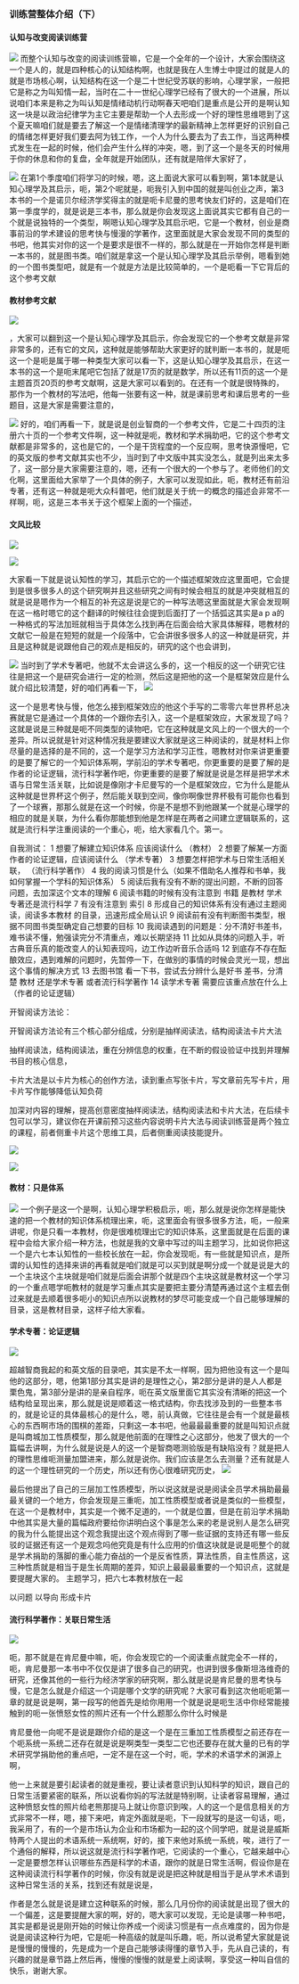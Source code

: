 ### 训练营整体介绍（下）


#### 认知与改变阅读训练营
![](https://tva1.sinaimg.cn/large/008eGmZEly1gn7ronk82oj311o0lgk2w.jpg)
而整个认知与改变的阅读训练营嘛，它是一个全年的一个设计，大家会围绕这一个是人的，就是四种核心的认知结构啊，也就是我在人生博士中提过的就是人的就是市场核心啊，认知结构在这一个是二十世纪受苏联的影响，心理学家，一般把它是称之为叫知情一起，当时在二十一世纪心理学已经有了很大的一个进展，所以说咱们本来是称之为叫认知是情绪动机行动啊春天吧咱们是重点是公开的是啊认知这一块是以政治纪律学为主它主要是帮助一个人去形成一个好的理性思维嗯到了这个夏天嘛咱们就是要去了解这一个是情绪清理学的最新精神上怎样更好的识别自己的情绪怎样更好我们要去阿为钱工作，一个人为什么要去为了去工作，当这两种模式发生在一起的时候，他们会产生什么样的冲突，嗯，到了这一个是冬天的时候用于你的休息和你的复盘，全年就是开始团队，还有就是陪伴大家好了，

![](https://tva1.sinaimg.cn/large/008eGmZEly1gn7rqkenu9j311m0l6qi2.jpg)
在第1个季度咱们将学习的时候，嗯，这上面说大家可以看到啊，第1本就是认知心理学及其启示，呃，第2个呢就是，呃我引入到中国的就是叫创业之声，第3本书的一个是诺贝尔经济学奖得主的就是呃卡尼曼的思考快友们好的，这是咱们在第一季度学的，就是说是三本书，那么就是你会发现这上面说其实它都有自己的一个就是说独特的一个类型，啊嗯认知心理学及其启示吧，它是一个教材，创业是商事前沿的学术建设的思考快与慢漫的学著作，这里面就是大家会发现不同的类型的书吧，他其实对你的这一个是要求是很不一样的，那么就是在一开始你怎样是判断一本书的，就是图书类。咱们就是拿这一个是认知心理学及其启示举例，嗯看到她的一个图书类型吧，就是有一个就是方法是比较简单的，一个是呃看一下它背后的这个参考文献

#### 教材参考文献
![](https://tva1.sinaimg.cn/large/008eGmZEly1gn7rr8ms9cj311u0la49l.jpg)

，大家可以翻到这一个是认知心理学及其启示，你会发现它的一个参考文献是非常非常多的，还有它的文风，这种就是能够帮助大家更好的就判断一本书的，就是呃这一个是呃是属于哪一种类型大家可以看一下，这是认知心理学及其启示，在这一本书的这一个是呃末尾吧它包括了就是17页的就是数学，所以还有11页的这一个是主题首页20页的参考文献啊，这是大家可以看到的。在还有一个就是很特殊的，那作为一个教材的写法吧，他每一张要有这一种，就是课前思考和课后思考的一些题目，这是大家是需要注意的，

![](https://tva1.sinaimg.cn/large/008eGmZEly1gn7rsfl1kej311u0laqcr.jpg)
好的，咱们再看一下，就是说是创业智商的一个参考文件，它是二十四页的注册六十页的一个参考文件啊，这一种就是呃，教材和学术捐助吧，它的这个参考文献都是非常多的，这也是它的，一个是干货程度的一个反应啊，思考快源慢吧，它的英文版的参考文献其实也不少，当时到了中文版中其实没怎么，就是列出来太多了，这一部分是大家需要注意的，嗯，还有一个很大的一个参与了。老师他们的文化啊，这里面给大家举了一个具体的例子，大家可以发现如此，呃，教材还有前沿专著，还有这一种就是呃大众科普吧，他们就是关于统一的概念的描述会非常不一样啊，呃，这是三本书关于这个框架上面的一个描述，

#### 文风比较
![](https://tva1.sinaimg.cn/large/008eGmZEly1gn7rt6ra4qj31hb0u0u0x.jpg)

![](https://tva1.sinaimg.cn/large/008eGmZEly1gn7ru6h9lxj311q0laayw.jpg)

大家看一下就是说认知性的学习，其启示它的一个描述框架效应这里面吧，它会提到是很多很多人的这个研究啊并且这些研究之间有时候会相互的就是冲突就相互的就是说是嗯作为一个相互的补充这是说是它的一种写法嗯这里面就是大家会发现啊在这一格时嗯它的这个翻译的时候往往会提到后面打了一个括弧这其实是a p a的一种格式的写法加班就相当于具体怎么找到再在后面会给大家具体解释，嗯教材的文献它一般是在短短的就是一个段落中，它会讲很多很多人的这一种就是研究，并且是这种就是说跟他自己的观点是相反的，研究的这个也会讲到，


![](https://tva1.sinaimg.cn/large/008eGmZEly1gn7rx6r931j311m0l61kx.jpg)
当时到了学术专著吧，他就不太会讲这么多的，这一个相反的这一个研究它往往是把这一个是研究会进行一定的检测，然后这是把他的这一个是框架效应是什么就介绍比较清楚，好的咱们再看一下，
![](https://tva1.sinaimg.cn/large/008eGmZEly1gn7rxj7ox9j311s0l6h1v.jpg)

这一个是思考快与慢，他怎么接到框架效应的他这个手写的二零零六年世界杯总决赛就是它是通过一个具体的一个跟你去引入，这一个是框架效应，大家发现了吗？这就是说是三种就是呃不同类型的读物吧，它在这种就是文风上的一个很大的一个差异。所以说就是针对这种情况我是要建议大家就是这三种阅读的，就是材料上你尽量的是选择的是不同的，这一个是学习方法和学习正性，嗯教材对你来讲更重要的是要了解它的一个知识体系啊，学前沿的学术专著吧，你更重要的是要了解的是作者的论证逻辑，流行科学著作吧，你更重要的是要了解就是说是怎样是把学术术语与日常生活关联，比如说是像刚才卡尼曼写的一个是框架效应，它为什么是能从这种就是世界杯这个例子，然后能关联到空间，像你啊像世界杯极有可能你也看到了一个球赛，那那么就是在这一个时候，你是不是想不到他跟某一个就是心理学的相应的就是关联，为什么看你那能想到他是怎样是在两者之间建立逻辑联系的，这就是流行科学注重阅读的一个重心，呃，给大家看几个。第一。

自我测试：
1 想要了解建立知识体系 应该阅读什么 （教材）
2 想要了解某一方面作者的论证逻辑，应该阅读什么  （学术专著）
3 想要怎样把学术与日常生活相关联，        （流行科学著作）
4 我的阅读习惯是什么（如果不借助名人推荐和书单，我如何掌握一个学科的知识体系）
5 阅读后我有没有不断的提出问题，不断的回答问题，去加深这个文本的理解
6 阅读书籍的时候有没有注意到 书籍 是教材 学术专著还是流行科学
7 有没有注意到 索引
8 形成自己的知识体系有没有通过主题阅读，阅读多本教材 的目录，迅速形成全局认识
9 阅读前有没有判断图书类型，根据不同图书类型确定自己想要的目标
10 我阅读遇到的问题是：分不清好书差书，难书读不懂，勉强读完分不清重点，难以长期坚持
11 比如从具体的问题入手，听古典音乐真的能改变人的认知表现吗，边工作边听音乐合适吗
12 到底存不存在酝酿效应，遇到难解的问题时，先暂停一下，在做别的事情的时候会灵光一现，想出这个事情的解决方式
13 去图书馆 看一下书，尝试去分辨什么是好书 差书，分清楚 教材 还是学术专著  或者流行科学著作
14 读学术专著 需要应该重点放在什么上（作者的论证逻辑）

开智阅读方法论：

开智阅读方法论有三个核心部分组成，分别是抽样阅读法，结构阅读法卡片大法

抽样阅读法，结构阅读法，重在分辨信息的权重，在不断的假设验证中找到并理解书目的核心信息，

卡片大法是以卡片为核心的创作方法，读到重点写张卡片，写文章前先写卡片，用卡片写作能够降低认知负荷

加深对内容的理解，提高创意密度抽样阅读法，结构阅读法和卡片大法，在后续卡包可以学习，建议你在开课前预习这些内容说明卡片大法与阅读训练营是两个独立的课程，前者侧重卡片这个思维工具，后者侧重阅读技能提升。

![](https://tva1.sinaimg.cn/large/008eGmZEly1gn7srgplf8j315b0u0q6w.jpg)

![](https://tva1.sinaimg.cn/large/008eGmZEly1gn7sr6m89zj317c0u0dkb.jpg)


#### 教材：只是体系
![](https://tva1.sinaimg.cn/large/008eGmZEly1gn7s3s30cij311s0lg7cz.jpg)
一个例子是这一个是啊，认知心理学积极启示，呃，那么就是说你怎样是能快速的把一个教材的知识体系梳理出来，呃，这里面会有很多很多方法，呃，一般来讲呢，你是只看一本教材，你是很难梳理出它的知识体系，这里面就是在后面的课程中会给大家介绍一种方法，也就是我的文章中写过的叫主题学习，比如说你把这一个是六七本认知性的一些校长放在一起，你会发现呃，有一些就是知识点，是所谓的认知性的选择来讲的再看就是咱们就是可以买到就是啊分成一个就是说是大的一个主块这个主块就是咱们就是后面会讲那个就是四个主块这就是教材这一个学习的一个重点嗯学呃教材的就是学习重点其实是要把主要分清楚再通过这个主框去倒过来就是去顺着很多呃小的知识点所以说教材的梦尽可能变成一个自己能够理解的目录，这是教材目录，这样子给大家看。
#### 学术专著：论证逻辑
![](https://tva1.sinaimg.cn/large/008eGmZEly1gn7s5b4xpzj311u0lgh07.jpg)


超越智商我起的和英文版的目录吧，其实是不太一样啊，因为把他没有这一个是叫他的这部分，嗯，他第1部分其实是讲的是理性之心，第2部分是讲的是人人都是栗色鬼，第3部分是讲的是亲自程序，呃在英文版里面它其实没有清晰的把这一个结构给呈现出来，那么就是说是顺着这一格式结构，你去找涉及到的一些整本书的，就是论证的具体最核心的是什么，嗯，前认真做，它往往是会有一个就是最核心的东西啊市场的围棋的差距，只剩这一本书吧，他最最最重要的就是叫知识点就是叫商城加工性质模型，那么就是他前面的在理性之心这部分，他发了很大的一个篇幅去讲啊，为什么就是说是人的这一个是智商嗯测验版是有缺陷没有？就是把人的理性思维呃测量加盟进来，那么就是说你。我们应该是怎么去测量？还有就是人的这一个理性研究的一个历史，所以还有伤心很难研究历史，
![](https://tva1.sinaimg.cn/large/008eGmZEly1gn7s6fbd2fj311s0laaoi.jpg)

最后他提出了自己的三层加工性质模型，所以说这就是说是阅读全员学术捐助最最最关键的一个地方，你会发现是三重呃，加工性质模型或者说是类似的一些模型，在这一个是教材中，其实是一个微不足道的，一个就是位置，但是在前沿学术捐助中他其实是大量的篇幅政府要给你讲明白这个事是怎么来的老是说别人是怎么研究的我为什么能提出这个观念我提出这个观点得到了哪一些证据的支持还有哪一些反驳的证据还有这一个是观念吗他究竟是有什么应用的价值这块就是说是呃整个的就是学术捐助的落脚的重心能力奋战的一个是反省性质，算法性质，自主性质这，这三种性质就是相当于是生长周期的差异，知识上最最最重要的一个知识点，这就是要提醒大家的。
主题学习，把六七本教材放在一起

以问题 以导向 形成卡片

#### 流行科学著作：关联日常生活
![](https://tva1.sinaimg.cn/large/008eGmZEly1gn7sa1blb7j311k0lgtmt.jpg)

呃，那不就是在肯尼曼中嘛，呃，你会发现它的一个阅读重点就完全不一样的，呃，肯尼曼那一本书中不仅仅是讲了很多自己的研究，也讲到很多像斯坦洛维奇的研究，还像其他的一些行为经济学家的研究啊，那么就是说是肯尼曼的思考快与慢，它是怎么就是介绍这一个词是哪个文学的研究呢？大家可看到这次他呃呃第一章的就是说是啊，第一段写的他首先是给你用用一个就是说是呃生活中你经常能接触到的呃一张愤怒女性的照片还有一个什么题那么你什么时候是

肯尼曼他一向呢不是说是跟你介绍的是这一个是在三重加工性质模型之前还存在一个呃系统一系统二还存在就是说是啊类型一类型二它也还要存在就大量的已有的学术研究学捐助他的重点吧，一定不是在这一个时，呃，学术的术语学术的渊源上啊，

他一上来就是要引起读者的就是重视，要让读者意识到认知科学的知识，跟自己的日常生活要紧密的联系，所以说看你妈的写法就是特别啊，让读者容易理解，通过这种愤怒女性的照片给老熊那提马上就让你意识到唉，人的这一个是信息相关的方式非常不一样，嗯，接下来吧，肯定外面就是呃，下一段就写的是这一句话，呃，我采用了，有的一个是市场认为企业和市场都为一起的这个同学吧，就是说是威斯特两个人提出的术语系统一系统啊，好的，接下来他对系统一系统，唉，进行了一个通俗的解释，所以说这就是流行科学著作吧，它阅读的一个重心，它越来越中心一定是要想怎样认识哪些东西是科学的术语，跟你的就是日常生活啊，假设你是在这种阅读流行科学著作的时候，你没有就是说是把这种就是相当于是从学术术语到这种日常生活的关系，找到还有就是说是，

作者是怎么就是说是建立这种联系的时候，那么几月份你的阅读就是出现了很大的一个偏差，这是要提醒大家的啊，好的，嗯大家可以发现，无论是读哪一种书吧，其实是都是说是刚开始的时候让你养成一个阅读习惯是有一点点难度的，因为你是说是阅读这种行为吧，它是呃一种高级的就是叫乐趣，呃，所以说希望大家就是说是慢慢的慢慢的，先是成为一个是自己能够读得懂的章节入手，先从自己读的，有兴趣的就是章节路上然后再，慢慢的慢慢的就是爱上阅读啊，享受这一种叫自信的快乐，谢谢大家。
